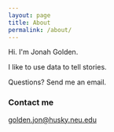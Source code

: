 ```yaml
---
layout: page
title: About
permalink: /about/
---
```


Hi. I'm Jonah Golden.

I like to use data to tell stories.

Questions? Send me an email.

### Contact me

[golden.jon@husky.neu.edu](mailto:golden.jon@husky.neu.edu)